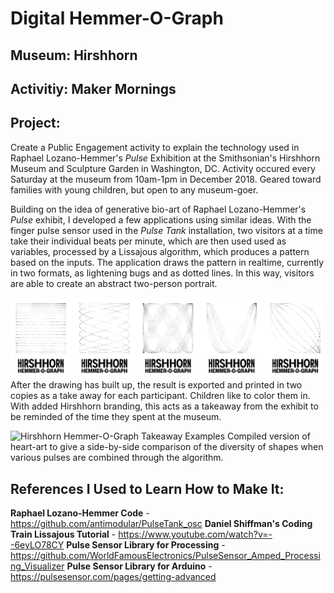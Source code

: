 # Digital Hemmer-O-Graph
## Museum: Hirshhorn
## Activitiy: Maker Mornings

## Project:
Create a Public Engagement activity to explain the technology used in Raphael Lozano-Hemmer's <i>Pulse</i>
Exhibition at the Smithsonian's Hirshhorn Museum and Sculpture Garden in Washington, DC.
Activity occured every Saturday at the museum from 10am-1pm in December 2018. 
Geared toward families with young children, but open to any museum-goer.

Building on the idea of generative bio-art of Raphael Lozano-Hemmer's <i>Pulse</i> exhibit, 
I developed a few applications using similar ideas. With the finger pulse sensor used in the <i>Pulse Tank</i> 
installation, two visitors at a time take their individual beats per minute, which are then used used as 
variables, processed by a Lissajous algorithm, which produces a pattern based on the inputs. 
The application draws the pattern in realtime, currently in two formats, as lightening bugs and as dotted 
lines. In this way, visitors are able to create an abstract two-person portrait.

![Heartbeat Lissajous Table](https://raw.githubusercontent.com/ianmcdermott/HOG-Digital/master/images/HOG-Row.png)
After the drawing has built up, the result is exported and printed in two copies as a take away for 
each participant. Children like to color them in. With added Hirshhorn branding, this acts as a takeaway 
from the exhibit to be reminded of the time they spent at the museum.

![Hirshhorn Hemmer-O-Graph Takeaway Examples]("https://raw.githubusercontent.com/ianmcdermott/HOG-Digital/master/images/Hemmer-O-Graph-low-Res.png")
Compiled version of heart-art to give a side-by-side comparison of the diversity of shapes when various 
pulses are combined through the algorithm.

## References I Used to Learn How to Make It:
<b>Raphael Lozano-Hemmer Code</b> - https://github.com/antimodular/PulseTank_osc
<b>Daniel Shiffman's Coding Train Lissajous Tutorial</b> - https://www.youtube.com/watch?v=--6eyLO78CY
<b>Pulse Sensor Library for Processing</b> - https://github.com/WorldFamousElectronics/PulseSensor_Amped_Processing_Visualizer
<b>Pulse Sensor Library for Arduino</b> - https://pulsesensor.com/pages/getting-advanced
